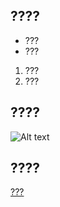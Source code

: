 ????
-------------------------------
* ???
* ???

1. ???
2. ???

????
-------------------------------
![Alt text](http://k.yimg.jp/images/top/sp2/cmn/logo-ns-131205.png)

????
-------------------------------
[???](https://www.google.co.jp/)